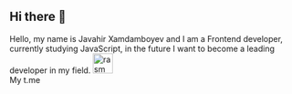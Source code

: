 ## Hi there 👋
Hello, my name is Javahir Xamdamboyev and I am a Frontend developer, currently studying JavaScript, in the future I want to become a leading developer in my field. <img src="https://media0.giphy.com/media/v1.Y2lkPTc5MGI3NjExMTA3dTlycmV2ZHNoNWR3dDBxdGt5ZzZzbjUwOGFjaTJuOXhuZmJzcCZlcD12MV9pbnRlcm5hbF9naWZfYnlfaWQmY3Q9cw/gM5qFksULw54NMWyry/giphy.gif" alt="rasm" width="35px"> <br>
My t.me  <a href="https://t.me/Xamdamb0yev"> <i class="fa-brands fa-telegram"></i> </a> 
